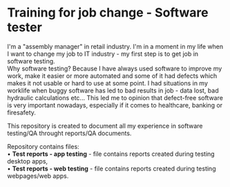 # Training for job change - Software tester

I'm a "assembly manager" in retail industry. I'm in a moment in my life when I want to change my job to IT industry - my first step is to get job in software testing.<br>
Why software testing? Because I have always used software to improve my work, make it easier or more automated and some of it had defects which makes it not usable or hard to use at some point. I had situations in my worklife when buggy software has led to bad results in job - data lost, bad hydraulic calculations etc... 
This led me to opinion that defect-free software is very important nowadays, especially if it comes to healthcare, banking or firesafety.

This repository is created to document all my experience in software testing/QA throught reports/QA documents. 

Repository contains files:<br>
• <b>Test reports - app testing</b> - file contains reports created during testing desktop apps,<br>
• <b>Test reports - web testing</b> - file contains reports created during testing webpages/web apps.

